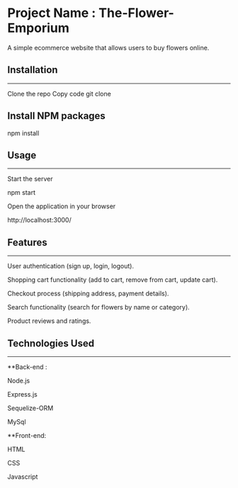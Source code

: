 # Project Name : The-Flower-Emporium

A simple ecommerce website that allows users to buy flowers online.



## Installation
***

Clone the repo
Copy code
git clone 


## Install NPM packages

npm install

## Usage

***
Start the server

npm start

Open the application in your browser

http://localhost:3000/



## Features

***
User authentication (sign up, login, logout).

Shopping cart functionality (add to cart, remove from cart, update cart).

Checkout process (shipping address, payment details).

Search functionality (search for flowers by name or category).

Product reviews and ratings.


## Technologies Used

***

**Back-end :

Node.js

Express.js

Sequelize-ORM

MySql



**Front-end:

HTML

CSS

Javascript
